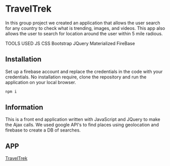 # TravelTrek
In this group project we created an application that allows the user search for any country to check what is trending, images, and videos.  This app also allows the user to search for location around the user within 5 mile radious. 


TOOLS USED
JS
CSS
Bootstrap
JQuery
Materialized
FireBase
## Installation

Set up a firebase account and replace the credentials in the code with your credentials. No installation require, clone the repository and run the application on your local browser.

```bash
npm i
```

## Information

This is a front end application written with JavaScript and JQuery to make the Ajax calls. We used google API's to find places using geolocation and firebase to create a DB of searches.



## APP
[TravelTrek](https://jcardenas0917.github.io/TravelTrek/)

